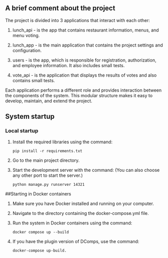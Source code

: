 ## A brief comment about the project
The project is divided into 3 applications that interact with each other:
1. lunch_api - is the app that contains restaurant information, menus, and menu voting.

2. lunch_app - is the main application that contains the project settings and configuration.

3. users - is the app, which is responsible for registration, authorization, and employee information. It also includes small tests.

4. vote_api - is the application that displays the results of votes and also contains small tests.

Each application performs a different role and provides interaction between the components of the system. This modular structure makes it easy to develop, maintain, and extend the project.


## System startup

### Local startup

1. Install the required libraries using the command:

   ```shell
   pip install -r requirements.txt
   
2. Go to the main project directory.

3. Start the development server with the command:
   (You can also choose any other port to start the server.)

   ```shell
   python manage.py runserver 14321

##Starting in Docker containers
1. Make sure you have Docker installed and running on your computer.

2. Navigate to the directory containing the docker-compose.yml file.

3. Run the system in Docker containers using the command:
   ```shell
   docker compose up --build
4. If you have the plugin version of DComps, use the command:

    ```shell
   docker-compose up-build.
